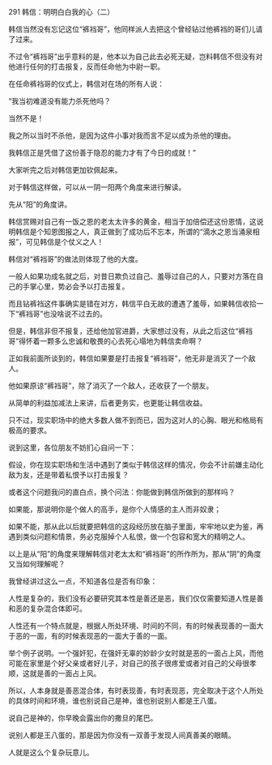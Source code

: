 291 韩信：明明白白我的心（二）



韩信当然没有忘记这位“裤裆哥”，他同样派人去把这个曾经钻过他裤裆的哥们儿请了过来。

不过令“裤裆哥”出乎意料的是，他本以为自己此去必死无疑，岂料韩信不但没有对他进行任何的打击报复，反而任命他为中尉一职。



在任命裤裆哥的仪式上，韩信对在场的所有人说：

“我当初难道没有能力杀死他吗？

当然不是！

我之所以当时不杀他，是因为这件小事对我而言不足以成为杀他的理由。

我韩信正是凭借了这份善于隐忍的能力才有了今日的成就！”

大家听完之后对韩信更加钦佩起来。



对于韩信这样做，可以从一阴一阳两个角度来进行解读。

先从“阳”的角度讲。

韩信赏赐对自己有一饭之恩的老太太许多的黄金，相当于加倍偿还这份恩情，这说明韩信是个知恩图报之人，真正做到了成功后不忘本，所谓的“滴水之恩当涌泉相报”，可见韩信是个仗义之人！

韩信对“裤裆哥”的做法则体现了他的大度。

一般人如果功成名就之后，对昔日欺负过自己、羞辱过自己的人，只要对方落在自己的手掌心里，势必会予以打击报复。

而且钻裤裆这件事确实是错在对方，韩信平白无故的遭遇了羞辱，如果韩信收拾一下“裤裆哥”也没啥说不过去的。

但是，韩信非但不报复，还给他加官进爵，大家想过没有，从此之后这位“裤裆哥”得怀着一颗多么忠诚和敬畏的心去死心塌地为韩信卖命啊？



正如我前面所谈到的，韩信如果要是打击报复“裤裆哥”，他无非是消灭了一个敌人。

他如果原谅“裤裆哥”，除了消灭了一个敌人，还收获了一个朋友。

从简单的利益加减法上来讲，后者更务实，也更能让韩信收益。

只不过，现实职场中的绝大多数人做不到而已，因为这对人的心胸、眼光和格局有极高的要求。



说到这里，各位朋友不妨扪心自问一下：

假设，你在现实职场和生活中遇到了类似于韩信这样的情况，你会不计前嫌主动化敌为友，还是带着私恨予以打击报复？

或者这个问题我问的直白点，换个问法：你能做到韩信所做到的那样吗？

如果能，那说明你是个做人的高手，是你个人情感的主人而非奴隶；

如果不能，那从此以后就要把韩信的这段经历放在脑子里面，牢牢地以史为鉴，再遇到类似问题和情景，务必克服掉个人私恨，做一个包容和宽大的精明之人。



以上是从“阳”的角度来理解韩信对老太太和“裤裆哥”的所作所为，那从“阴”的角度又当如何理解呢？

我曾经讲过这么一点，不知道各位是否有印象：

人性是复杂的，我们没有必要研究其本性是善还是恶，我们仅仅需要知道人性是善和恶的复杂混合体即可。

人性还有一个特点就是，根据人所处环境、时间的不同，有的时候表现善的一面大于恶的一面，有的时候表现恶的一面大于善的一面。



举个例子说明。一个强奸犯，在强奸无辜的妙龄少女时就是恶的一面占上风，而他可能在家里是个好父亲或者好儿子，对自己的孩子很疼爱或者对自己的父母很孝顺，这就是善的一面占上风。

所以，人本身就是善恶混合体，有时表现善，有时表现恶，完全取决于这个人所处的具体时间和环境，谁也别说自己是神，谁也别说别人都是王八蛋。

说自己是神的，你早晚会露出你的撒旦的尾巴。

说别人都是王八蛋的，那是因为你没有一双善于发现人间真善美的眼睛。

人就是这么个复杂玩意儿。


